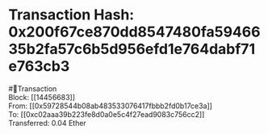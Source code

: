 
Transaction Hash: 0x200f67ce870dd8547480fa5946635b2fa57c6b5d956efd1e764dabf71e763cb3
====================================================================================
  
#💸Transaction  
Block: [[14456683]]  
From: [[0x59728544b08ab483533076417fbbb2fd0b17ce3a]]  
To: [[0xc02aaa39b223fe8d0a0e5c4f27ead9083c756cc2]]  
Transferred: 0.04 Ether